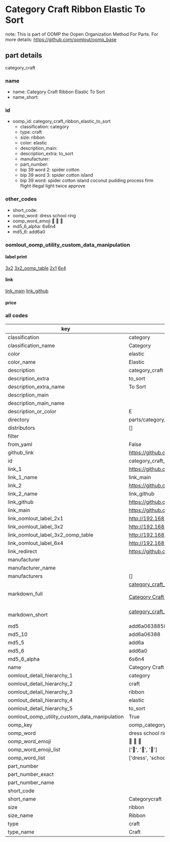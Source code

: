 # Category Craft Ribbon Elastic To Sort  

note: This is part of OOMP the Oopen Organization Method For Parts. For more details: https://github.com/oomlout/oomp_base

##  part details
  



category_craft



### name
* name: Category Craft Ribbon Elastic To Sort
* name_short: 
### id
* oomp_id: category_craft_ribbon_elastic_to_sort
  * classification: category
  * type: craft
  * size: ribbon
  * color: elastic
  * description_main: 
  * description_extra: to_sort
  * manufacturer: 
  * part_number: 
  * bip 39 word 2: spider cotton
  * bip 39 word 3: spider cotton island
  * bip 39 word: spider cotton island coconut pudding process firm flight illegal light twice approve

### other_codes
* short_code: 
* oomp_word: dress school ring
* oomp_word_emoji :dress: :school: :ring:
* md5_6_alpha: 6s6n4
* md5_6: add6a0






### oomlout_oomp_utility_custom_data_manipulation
#### label print
[3x2](http://192.168.1.245:1112/?label=oomp%206s6n4)
[3x2_oomp_table](http://192.168.1.108:1112/?label=oomp%206s6n4)
[2x1](http://192.168.1.242:1112/?label=oomp%206s6n4)
[6x4](http://192.168.1.55:1112/?label=oomp%206s6n4)    

#### link

[link_main](https://github.com/oomlout/oomlout_oomp_version_1_messy/tree/main/parts/category_craft_ribbon_elastic_to_sort) [link_github](https://github.com/oomlout/oomlout_oomp_version_1_messy/tree/main/parts/category_craft_ribbon_elastic_to_sort)                             

#### price







### all codes 
| key | value |  
| --- | --- |  
| classification | category |  
| classification_name | Category |  
| color | elastic |  
| color_name | Elastic |  
| description | category_craft |  
| description_extra | to_sort |  
| description_extra_name | To Sort |  
| description_main |  |  
| description_main_name |  |  
| description_or_color | E  |  
| directory | parts/category_craft_ribbon_elastic_to_sort |  
| distributors | [] |  
| filter |  |  
| from_yaml | False |  
| github_link | https://github.com/oomlout/oomlout_oomp_part_src/tree/main/parts/category_craft_ribbon_elastic_to_sort |  
| id | category_craft_ribbon_elastic_to_sort |  
| link_1 | https://github.com/oomlout/oomlout_oomp_version_1_messy/tree/main/parts/category_craft_ribbon_elastic_to_sort |  
| link_1_name | link_main |  
| link_2 | https://github.com/oomlout/oomlout_oomp_version_1_messy/tree/main/parts/category_craft_ribbon_elastic_to_sort |  
| link_2_name | link_github |  
| link_github | https://github.com/oomlout/oomlout_oomp_version_1_messy/tree/main/parts/category_craft_ribbon_elastic_to_sort |  
| link_main | https://github.com/oomlout/oomlout_oomp_version_1_messy/tree/main/parts/category_craft_ribbon_elastic_to_sort |  
| link_oomlout_label_2x1 | http://192.168.1.242:1112/?label=oomp%206s6n4 |  
| link_oomlout_label_3x2 | http://192.168.1.245:1112/?label=oomp%206s6n4 |  
| link_oomlout_label_3x2_oomp_table | http://192.168.1.108:1112/?label=oomp%206s6n4 |  
| link_oomlout_label_6x4 | http://192.168.1.55:1112/?label=oomp%206s6n4 |  
| link_redirect | https://github.com/oomlout/oomlout_oomp_version_1_messy/tree/main/parts/category_craft_ribbon_elastic_to_sort |  
| manufacturer |  |  
| manufacturer_name |  |  
| manufacturers | [] |  
| markdown_full | [category_craft_ribbon_elastic_to_sort](none)<br>[](none)<br>[Category Craft Ribbon Elastic To Sort](none)<br><br> |  
| markdown_short | [category_craft_ribbon_elastic_to_sort](none)<br><br> |  
| md5 | add6a0638858eaeaae5692ceeccc368d |  
| md5_10 | add6a06388 |  
| md5_5 | add6a |  
| md5_6 | add6a0 |  
| md5_6_alpha | 6s6n4 |  
| name | Category Craft Ribbon Elastic To Sort |  
| oomlout_detail_hierarchy_1 | category |  
| oomlout_detail_hierarchy_2 | craft |  
| oomlout_detail_hierarchy_3 | ribbon |  
| oomlout_detail_hierarchy_4 | elastic |  
| oomlout_detail_hierarchy_5 | to_sort |  
| oomlout_oomp_utility_custom_data_manipulation | True |  
| oomp_key | oomp_category_craft_ribbon_elastic_to_sort |  
| oomp_word | dress school ring |  
| oomp_word_emoji | :dress: :school: :ring: |  
| oomp_word_emoji_list | [':dress:', ':school:', ':ring:'] |  
| oomp_word_list | ['dress', 'school', 'ring'] |  
| part_number |  |  
| part_number_exact |  |  
| part_number_name |  |  
| short_code |  |  
| short_name | Categorycraft |  
| size | ribbon |  
| size_name | Ribbon |  
| type | craft |  
| type_name | Craft |  
